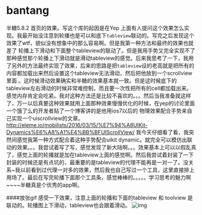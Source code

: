 # bantang
半糖5.8.2 首页的效果。写这个库的起因是在Yep 上面有人提问这个效果怎么实现。我最开始没注意到轮播也是可以和底下`tableview`联动的。写完之后发现这个效果了wtf，貌似没有想象中的那么容易啊。但是我第一种方法和最终的效果也就差了
轮播上下滑动和下面整个tableview的联动了。但是我用手势又完全实现不了那种感觉那个轮播上下滑动就是滑动tableview的感觉。后来我思考了一下，我用了另外的方法最终实现了效果，后来的思路是把`tableview`设的老高就是把所有的内容都加载出来然后设置这个tableview无法滑动，然后把他放到一个scrollview里面
。这时候滑动效果确实和半糖的效果基本就一致。但是这时候底下的tableview左右滑动的时候非常难控制，而且要一次性把所有的cell都加载出来。感觉内存肯定会吃紧。我对这种方法还是比较不喜欢的。。。然后当我准备就这样了，万一以后真要这种效果就用上面那种效果慢慢优化的时候，在yep的讨论里面一个饿了么的开发者贴了一个博客讲的是他用ios7以后的
物理效果配合手势来自己实现一个uiscrollview的文章。http://eleme.io/mobilists/2016/03/15/%E7%94%A8UIKit-Dynamics%E6%A8%A1%E4%BB%BFUIScrollView/  我今天仔细看了看，我突然间感觉我第一种方式配合着这种手势配合uikit dynamic。就完全可以模仿出联动的效果。。。我尝试着写了写，感觉发现了新大陆啊。。。效果基本上可以以假乱真了，感觉上面的轮播就是加在tableview上面的感觉啊。然后我尝试着封装了一下
封装的时候还是有点坑的，最重要的是tableview的代理不能再是一对一了。没关系~我以前看到过代理一对多的效果，然后我也自己写过一个工具，这里直接排上用场了。最后在写完轮播下面那个工具条，感觉棒棒的。。。。。学习思考的魅力啊~~~~半糖真是个优秀的app啊。



####放张gif 感受一下效果，注意上面的轮播和下面的tableview 和 toolview 是联动的。轮播图上下滑动，tableview也会跟着滑动。
![img](https://raw.githubusercontent.com/zhnnnnn/bantang/master/%E5%8D%8A%E7%B3%96%E6%95%88%E6%9E%9C.gif)

